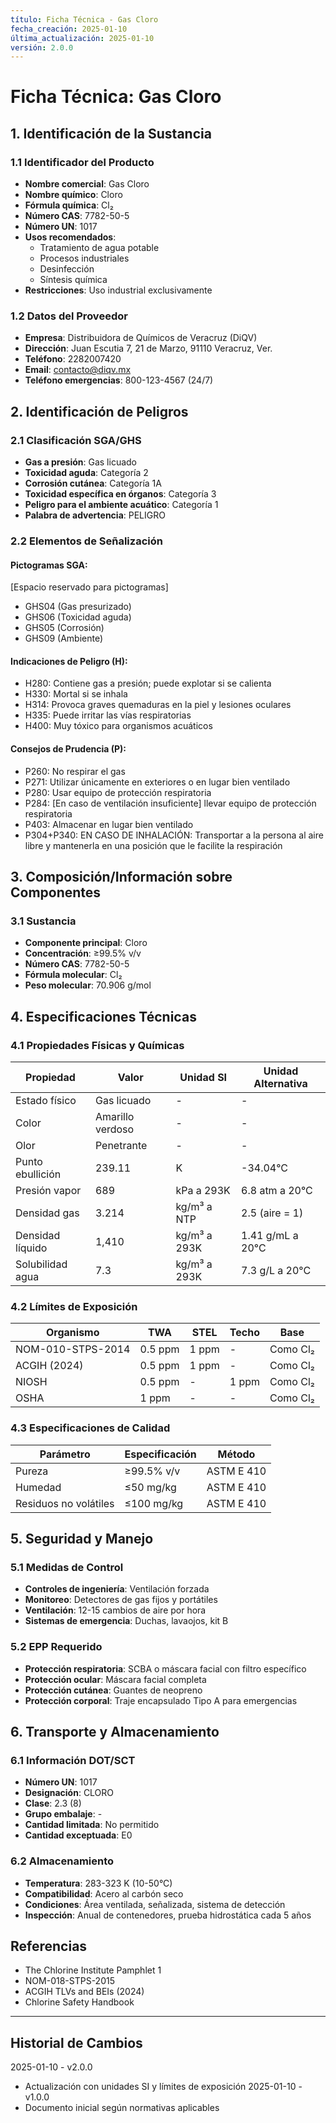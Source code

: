 ```yaml
---
título: Ficha Técnica - Gas Cloro
fecha_creación: 2025-01-10
última_actualización: 2025-01-10
versión: 2.0.0
---
```


# Ficha Técnica: Gas Cloro

## 1. Identificación de la Sustancia

### 1.1 Identificador del Producto
- **Nombre comercial**: Gas Cloro
- **Nombre químico**: Cloro
- **Fórmula química**: Cl₂
- **Número CAS**: 7782-50-5
- **Número UN**: 1017
- **Usos recomendados**: 
  * Tratamiento de agua potable
  * Procesos industriales
  * Desinfección
  * Síntesis química
- **Restricciones**: Uso industrial exclusivamente

### 1.2 Datos del Proveedor
- **Empresa**: Distribuidora de Químicos de Veracruz (DiQV)
- **Dirección**: Juan Escutia 7, 21 de Marzo, 91110 Veracruz, Ver.
- **Teléfono**: 2282007420
- **Email**: contacto@diqv.mx
- **Teléfono emergencias**: 800-123-4567 (24/7)

## 2. Identificación de Peligros

### 2.1 Clasificación SGA/GHS
- **Gas a presión**: Gas licuado
- **Toxicidad aguda**: Categoría 2
- **Corrosión cutánea**: Categoría 1A
- **Toxicidad específica en órganos**: Categoría 3
- **Peligro para el ambiente acuático**: Categoría 1
- **Palabra de advertencia**: PELIGRO

### 2.2 Elementos de Señalización
#### Pictogramas SGA:
[Espacio reservado para pictogramas]
- GHS04 (Gas presurizado)
- GHS06 (Toxicidad aguda)
- GHS05 (Corrosión)
- GHS09 (Ambiente)

#### Indicaciones de Peligro (H):
- H280: Contiene gas a presión; puede explotar si se calienta
- H330: Mortal si se inhala
- H314: Provoca graves quemaduras en la piel y lesiones oculares
- H335: Puede irritar las vías respiratorias
- H400: Muy tóxico para organismos acuáticos

#### Consejos de Prudencia (P):
- P260: No respirar el gas
- P271: Utilizar únicamente en exteriores o en lugar bien ventilado
- P280: Usar equipo de protección respiratoria
- P284: [En caso de ventilación insuficiente] llevar equipo de protección respiratoria
- P403: Almacenar en lugar bien ventilado
- P304+P340: EN CASO DE INHALACIÓN: Transportar a la persona al aire libre y mantenerla en una posición que le facilite la respiración

## 3. Composición/Información sobre Componentes

### 3.1 Sustancia
- **Componente principal**: Cloro
- **Concentración**: ≥99.5% v/v
- **Número CAS**: 7782-50-5
- **Fórmula molecular**: Cl₂
- **Peso molecular**: 70.906 g/mol

## 4. Especificaciones Técnicas

### 4.1 Propiedades Físicas y Químicas
| Propiedad | Valor | Unidad SI | Unidad Alternativa |
|-----------|-------|-----------|-------------------|
| Estado físico | Gas licuado | - | - |
| Color | Amarillo verdoso | - | - |
| Olor | Penetrante | - | - |
| Punto ebullición | 239.11 | K | -34.04°C |
| Presión vapor | 689 | kPa a 293K | 6.8 atm a 20°C |
| Densidad gas | 3.214 | kg/m³ a NTP | 2.5 (aire = 1) |
| Densidad líquido | 1,410 | kg/m³ a 293K | 1.41 g/mL a 20°C |
| Solubilidad agua | 7.3 | kg/m³ a 293K | 7.3 g/L a 20°C |

### 4.2 Límites de Exposición
| Organismo | TWA | STEL | Techo | Base |
|-----------|-----|------|-------|------|
| NOM-010-STPS-2014 | 0.5 ppm | 1 ppm | - | Como Cl₂ |
| ACGIH (2024) | 0.5 ppm | 1 ppm | - | Como Cl₂ |
| NIOSH | 0.5 ppm | - | 1 ppm | Como Cl₂ |
| OSHA | 1 ppm | - | - | Como Cl₂ |

### 4.3 Especificaciones de Calidad
| Parámetro | Especificación | Método |
|-----------|----------------|---------|
| Pureza | ≥99.5% v/v | ASTM E 410 |
| Humedad | ≤50 mg/kg | ASTM E 410 |
| Residuos no volátiles | ≤100 mg/kg | ASTM E 410 |

## 5. Seguridad y Manejo

### 5.1 Medidas de Control
- **Controles de ingeniería**: Ventilación forzada
- **Monitoreo**: Detectores de gas fijos y portátiles
- **Ventilación**: 12-15 cambios de aire por hora
- **Sistemas de emergencia**: Duchas, lavaojos, kit B

### 5.2 EPP Requerido
- **Protección respiratoria**: SCBA o máscara facial con filtro específico
- **Protección ocular**: Máscara facial completa
- **Protección cutánea**: Guantes de neopreno
- **Protección corporal**: Traje encapsulado Tipo A para emergencias

## 6. Transporte y Almacenamiento

### 6.1 Información DOT/SCT
- **Número UN**: 1017
- **Designación**: CLORO
- **Clase**: 2.3 (8)
- **Grupo embalaje**: -
- **Cantidad limitada**: No permitido
- **Cantidad exceptuada**: E0

### 6.2 Almacenamiento
- **Temperatura**: 283-323 K (10-50°C)
- **Compatibilidad**: Acero al carbón seco
- **Condiciones**: Área ventilada, señalizada, sistema de detección
- **Inspección**: Anual de contenedores, prueba hidrostática cada 5 años

## Referencias
- The Chlorine Institute Pamphlet 1
- NOM-018-STPS-2015
- ACGIH TLVs and BEIs (2024)
- Chlorine Safety Handbook

---
## Historial de Cambios
2025-01-10 - v2.0.0
- Actualización con unidades SI y límites de exposición
2025-01-10 - v1.0.0
- Documento inicial según normativas aplicables